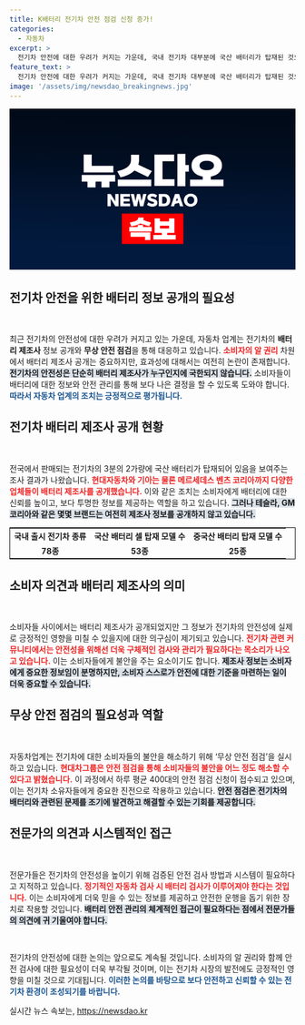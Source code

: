 ```yaml
---
title: K배터리 전기차 안전 점검 신청 증가!
categories:
  - 자동차
excerpt: >
  전기차 안전에 대한 우려가 커지는 가운데, 국내 전기차 대부분에 국산 배터리가 탑재된 것으로 밝혀졌다. 자동차 업계는 무상 안전점검을 통해 고객의 불안을 해소하려 하고 있지만, 여전히 불신의 목소리가 이어진다. 안전 문제, 어떻게 해결될까?
feature_text: >
  전기차 안전에 대한 우려가 커지는 가운데, 국내 전기차 대부분에 국산 배터리가 탑재된 것으로 밝혀졌다. 자동차 업계는 무상 안전점검을 통해 고객의 불안을 해소하려 하고 있지만, 여전히 불신의 목소리가 이어진다. 안전 문제, 어떻게 해결될까?
image: '/assets/img/newsdao_breakingnews.jpg'
---
```


<p><img src="/assets/img/newsdao_breakingnews.jpg" alt="koreaapp 속보" /></p>

<h2 data-ke-size="size26">전기차 안전을 위한 배터리 정보 공개의 필요성</h2>

<p data-ke-size="size16">&nbsp;</p>

<p>최근 전기차의 안전성에 대한 우려가 커지고 있는 가운데, 자동차 업계는 전기차의 <b>배터리 제조사</b> 정보 공개와 <b>무상 안전 점검</b>을 통해 대응하고 있습니다. <b><span style="color: #ee2323;">소비자의 알 권리</span></b> 차원에서 배터리 제조사 공개는 중요하지만, 효과성에 대해서는 여전히 논란이 존재합니다. <b><span style="background-color: #21538527;">전기차의 안전성은 단순히 배터리 제조사가 누구인지에 국한되지 않습니다.</span></b> 소비자들이 배터리에 대한 정보와 안전 관리를 통해 보다 나은 결정을 할 수 있도록 도와야 합니다. <b><span style="color: #1a5490;">따라서 자동차 업계의 조치는 긍정적으로 평가됩니다.</span></b> </p>

<h2 data-ke-size="size26">전기차 배터리 제조사 공개 현황</h2>

<p data-ke-size="size16">&nbsp;</p>

<p>전국에서 판매되는 전기차의 3분의 2가량에 국산 배터리가 탑재되어 있음을 보여주는 조사 결과가 나왔습니다. <b><span style="color: #ee2323;">현대자동차와 기아는 물론 메르세데스 벤츠 코리아까지 다양한 업체들이 배터리 제조사를 공개했습니다.</span></b> 이와 같은 조치는 소비자에게 배터리에 대한 신뢰를 높이고, 보다 투명한 정보를 제공하는 역할을 하고 있습니다. <b><span style="background-color: #21538527;">그러나 테슬라, GM코리아와 같은 몇몇 브랜드는 여전히 제조사 정보를 공개하지 않고 있습니다.</span></b></p>

<table style="width: 100%; border: 1px solid #000;">
    <tr>
        <th style="text-align: center;">국내 출시 전기차 종류</th>
        <th style="text-align: center;">국산 배터리 셀 탑재 모델 수</th>
        <th style="text-align: center;">중국산 배터리 탑재 모델 수</th>
    </tr>
    <tr>
        <td style="text-align: center; height: 17px;"><b>78종</b></td>
        <td style="text-align: center; height: 17px;"><b>53종</b></td>
        <td style="text-align: center; height: 17px;"><b>25종</b></td>
    </tr>
</table>

<h2 data-ke-size="size26">소비자 의견과 배터리 제조사의 의미</h2>

<p data-ke-size="size16">&nbsp;</p>

<p>소비자들 사이에서는 배터리 제조사가 공개되었지만 그 정보가 전기차의 안전성에 실제로 긍정적인 영향을 미칠 수 있을지에 대한 의구심이 제기되고 있습니다. <b><span style="color: #ee2323;">전기차 관련 커뮤니티에서는 안전성을 위해선 더욱 구체적인 검사와 관리가 필요하다는 목소리가 나오고 있습니다.</span></b> 이는 소비자들에게 불안을 주는 요소이기도 합니다. <b><span style="background-color: #21538527;">제조사 정보는 소비자에게 중요한 정보임이 분명하지만, 소비자 스스로가 안전에 대한 기준을 마련하는 일이 더욱 중요할 수 있습니다.</span></b></p>

<h2 data-ke-size="size26">무상 안전 점검의 필요성과 역할</h2>

<p data-ke-size="size16">&nbsp;</p>

<p>자동차업계는 전기차에 대한 소비자들의 불안을 해소하기 위해 ‘무상 안전 점검’을 실시하고 있습니다. <b><span style="color: #ee2323;">현대차그룹은 안전 점검을 통해 소비자들의 불안을 어느 정도 해소할 수 있다고 밝혔습니다.</span></b> 이 과정에서 하루 평균 400대의 안전 점검 신청이 접수되고 있으며, 이는 전기차 소유자들에게 중요한 진전으로 작용하고 있습니다. <b><span style="background-color: #21538527;">안전 점검은 전기차의 배터리와 관련된 문제를 조기에 발견하고 해결할 수 있는 기회를 제공합니다.</span></b></p>

<h2 data-ke-size="size26">전문가의 의견과 시스템적인 접근</h2>

<p data-ke-size="size16">&nbsp;</p>

<p>전문가들은 전기차의 안전성을 높이기 위해 검증된 안전 검사 방법과 시스템이 필요하다고 지적하고 있습니다. <b><span style="color: #ee2323;">정기적인 자동차 검사 시 배터리 검사가 이루어져야 한다는 것입니다.</span></b> 이는 소비자에게 더욱 믿을 수 있는 정보를 제공하고 안전한 운행을 돕기 위한 장치로 작용할 것입니다. <b><span style="background-color: #21538527;">배터리 안전 관리의 체계적인 접근이 필요하다는 점에서 전문가들의 의견에 귀 기울여야 합니다.</span></b></p>

<p data-ke-size="size16">&nbsp;</p>

<p>전기차의 안전성에 대한 논의는 앞으로도 계속될 것입니다. 소비자의 알 권리와 함께 안전 검사에 대한 필요성이 더욱 부각될 것이며, 이는 전기차 시장의 발전에도 긍정적인 영향을 미칠 것으로 기대됩니다. <b><span style="color: #1a5490;">이러한 논의를 바탕으로 보다 안전하고 신뢰할 수 있는 전기차 환경이 조성되기를 바랍니다.</span></b></p>
실시간 뉴스 속보는, <a href="https://newsdao.kr" rel="dofollow">https://newsdao.kr</a>


